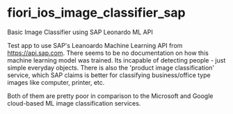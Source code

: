 # fiori_ios_image_classifier_sap
Basic Image Classifier using SAP Leonardo ML API

Test app to use SAP's Leanoardo Machine Learning API from https://api.sap.com. There seems to be no documentation on how this machine learning model was trained. Its incapable of detecting people - just simple everyday objects.
There is also the 'product image classification' service, which SAP claims is better for classifying business/office type images like computer, printer, etc.

Both of them are pretty poor in comparison to the Microsoft and Google cloud-based ML image classification services.
